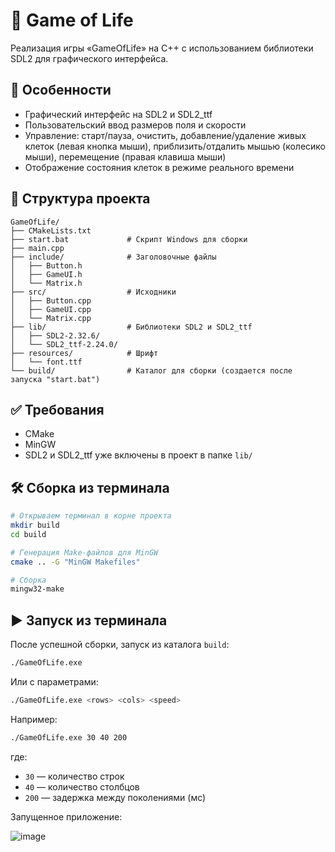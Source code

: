 # 🌱 Game of Life

Реализация игры «GameOfLife» на C++ с использованием библиотеки SDL2 для графического интерфейса.

## 📆 Особенности

* Графический интерфейс на SDL2 и SDL2\_ttf
* Пользовательский ввод размеров поля и скорости
* Управление: старт/пауза, очистить, добавление/удаление живых клеток (левая кнопка мыши), приблизить/отдалить мышью (колесико мыши), перемещение (правая клавиша мыши)
* Отображение состояния клеток в режиме реального времени

## 📁 Структура проекта

```
GameOfLife/
├── CMakeLists.txt
├── start.bat             # Скрипт Windows для сборки
├── main.cpp
├── include/              # Заголовочные файлы
│   ├── Button.h
│   ├── GameUI.h
│   └── Matrix.h
├── src/                  # Исходники
│   ├── Button.cpp
│   ├── GameUI.cpp
│   └── Matrix.cpp
├── lib/                  # Библиотеки SDL2 и SDL2_ttf
│   ├── SDL2-2.32.6/
│   └── SDL2_ttf-2.24.0/
├── resources/            # Шрифт
│   └── font.ttf
└── build/                # Каталог для сборки (создается после запуска "start.bat")
```

## ✅ Требования

* CMake
* MinGW
* SDL2 и SDL2\_ttf уже включены в проект в папке `lib/`

## 🛠️ Сборка из терминала

```bash
# Открываем терминал в корне проекта
mkdir build
cd build

# Генерация Make-файлов для MinGW
cmake .. -G "MinGW Makefiles"

# Сборка
mingw32-make
```


## ▶️ Запуск из терминала

После успешной сборки, запуск из каталога `build`:

```bash
./GameOfLife.exe
```

Или с параметрами:

```bash
./GameOfLife.exe <rows> <cols> <speed>
```

Например:

```bash
./GameOfLife.exe 30 40 200
```

где:

* `30` — количество строк
* `40` — количество столбцов
* `200` — задержка между поколениями (мс)

Запущенное приложение:

![image](https://github.com/user-attachments/assets/e4756456-f419-4942-bb8e-714485b4c6fb)
